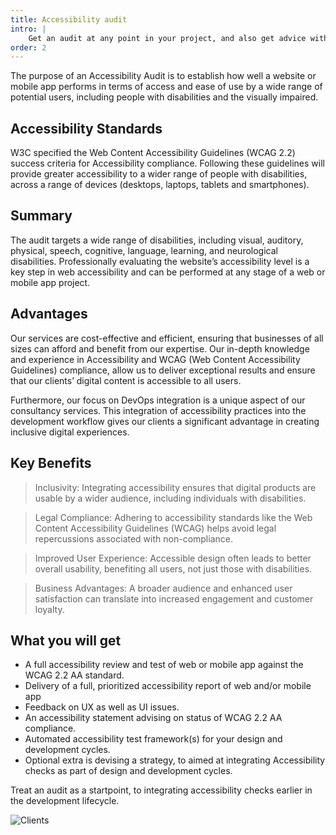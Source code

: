 ```yaml
---
title: Accessibility audit
intro: |
    Get an audit at any point in your project, and also get advice with pushing accessibility as part of your way of working, from design to code to production.
order: 2
---
```


The purpose of an Accessibility Audit is to establish how well a website or mobile app performs in terms of access and ease of use by a wide range of potential users, including people with disabilities and the visually impaired. 

## Accessibility Standards
W3C specified the Web Content Accessibility Guidelines (WCAG 2.2) success criteria for Accessibility compliance. Following these guidelines will provide greater accessibility to a wider range of people with disabilities, across a range of devices (desktops, laptops, tablets and smartphones).

## Summary
The audit targets a wide range of disabilities, including visual, auditory, physical, speech, cognitive, language, learning, and neurological disabilities. Professionally evaluating the website’s accessibility level is a key step in web accessibility and can be performed at any stage of a web or mobile app project.

## Advantages
Our services are cost-effective and efficient, ensuring that businesses of all sizes can afford and benefit from our expertise. Our in-depth knowledge and experience in Accessibility and WCAG (Web Content Accessibility Guidelines) compliance, allow us to deliver exceptional results and ensure that our clients’ digital content is accessible to all users.

Furthermore, our focus on DevOps integration is a unique aspect of our consultancy services. This integration of accessibility practices into the development workflow gives our clients a significant advantage in creating inclusive digital experiences.

## Key Benefits
> Inclusivity: Integrating accessibility ensures that digital products are usable by a wider audience, including individuals with disabilities.

> Legal Compliance: Adhering to accessibility standards like the Web Content Accessibility Guidelines (WCAG) helps avoid legal repercussions associated with non-compliance.

>Improved User Experience: Accessible design often leads to better overall usability, benefiting all users, not just those with disabilities.

> Business Advantages: A broader audience and enhanced user satisfaction can translate into increased engagement and customer loyalty.

## What you will get
- A full accessibility review and test of web or mobile app against the WCAG 2.2 AA standard.
- Delivery of a full, prioritized accessibility report of web and/or mobile app
- Feedback on UX as well as UI issues.
- An accessibility statement advising on status of WCAG 2.2 AA compliance.
- Automated accessibility test framework(s) for your design and development cycles.
- Optional extra is devising a strategy, to aimed at integrating Accessibility checks as part of design and development cycles.

Treat an audit as a startpoint, to integrating accessibility checks earlier in the development lifecycle.

<picture>
    <img src="/assets/img/clients.png" alt="Clients" decoding="async" />
</picture>